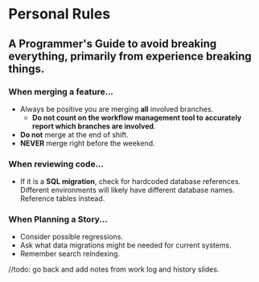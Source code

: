 # Personal Rules
## A Programmer's Guide to avoid breaking everything, primarily from experience breaking things.

### When merging a feature...
- Always be positive you are merging __all__ involved branches. 
    - __**Do not** count on the workflow management tool to accurately report which branches are involved__.
- **Do not** merge at the end of shift.
- **NEVER** merge right before the weekend.

### When reviewing code...
- If it is a **SQL migration**, check for hardcoded database references. Different environments will likely have different database names. Reference tables instead.

### When Planning a Story...
- Consider possible regressions.
- Ask what data migrations might be needed for current systems.
- Remember search reindexing.

//todo: go back and add notes from work log and history slides.